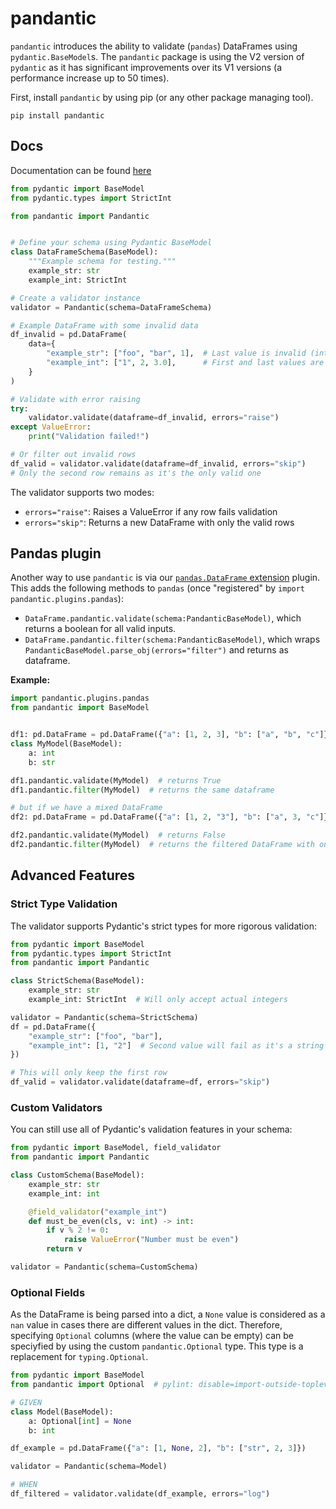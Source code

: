 # pandantic

`pandantic` introduces the ability to validate (`pandas`) DataFrames using `pydantic.BaseModel`s. The `pandantic` package is using the V2 version of `pydantic` as it has significant improvements over its V1 versions (a performance increase up to 50 times).

First, install `pandantic` by using pip (or any other package managing tool).

```pip install pandantic```

## Docs

Documentation can be found [here](https://pandantic-rtd.readthedocs.io/en/latest/)

```python
from pydantic import BaseModel
from pydantic.types import StrictInt

from pandantic import Pandantic


# Define your schema using Pydantic BaseModel
class DataFrameSchema(BaseModel):
    """Example schema for testing."""
    example_str: str
    example_int: StrictInt

# Create a validator instance
validator = Pandantic(schema=DataFrameSchema)

# Example DataFrame with some invalid data
df_invalid = pd.DataFrame(
    data={
        "example_str": ["foo", "bar", 1],  # Last value is invalid (int instead of str)
        "example_int": ["1", 2, 3.0],      # First and last values are invalid (str and float)
    }
)

# Validate with error raising
try:
    validator.validate(dataframe=df_invalid, errors="raise")
except ValueError:
    print("Validation failed!")

# Or filter out invalid rows
df_valid = validator.validate(dataframe=df_invalid, errors="skip")
# Only the second row remains as it's the only valid one
```

The validator supports two modes:

- `errors="raise"`: Raises a ValueError if any row fails validation
- `errors="skip"`: Returns a new DataFrame with only the valid rows

## Pandas plugin

Another way to use `pandantic` is via our [`pandas.DataFrame` extension](https://pandas.pydata.org/docs/development/extending.html) plugin. This adds the following methods to `pandas` (once "registered" by `import pandantic.plugins.pandas`):

- `DataFrame.pandantic.validate(schema:PandanticBaseModel)`, which returns a boolean for all valid inputs.
- `DataFrame.pandantic.filter(schema:PandanticBaseModel)`, which wraps `PandanticBaseModel.parse_obj(errors="filter")` and returns as dataframe.

**Example:**

```python
import pandantic.plugins.pandas
from pandantic import BaseModel


df1: pd.DataFrame = pd.DataFrame({"a": [1, 2, 3], "b": ["a", "b", "c"]})
class MyModel(BaseModel):
    a: int
    b: str

df1.pandantic.validate(MyModel)  # returns True
df1.pandantic.filter(MyModel)  # returns the same dataframe

# but if we have a mixed DataFrame
df2: pd.DataFrame = pd.DataFrame({"a": [1, 2, "3"], "b": ["a", 3, "c"]})

df2.pandantic.validate(MyModel)  # returns False
df2.pandantic.filter(MyModel)  # returns the filtered DataFrame with only the first row
```

## Advanced Features

### Strict Type Validation

The validator supports Pydantic's strict types for more rigorous validation:

```python
from pydantic import BaseModel
from pydantic.types import StrictInt
from pandantic import Pandantic

class StrictSchema(BaseModel):
    example_str: str
    example_int: StrictInt  # Will only accept actual integers

validator = Pandantic(schema=StrictSchema)
df = pd.DataFrame({
    "example_str": ["foo", "bar"],
    "example_int": [1, "2"]  # Second value will fail as it's a string
})

# This will only keep the first row
df_valid = validator.validate(dataframe=df, errors="skip")
```

### Custom Validators

You can still use all of Pydantic's validation features in your schema:

```python
from pydantic import BaseModel, field_validator
from pandantic import Pandantic

class CustomSchema(BaseModel):
    example_str: str
    example_int: int

    @field_validator("example_int")
    def must_be_even(cls, v: int) -> int:
        if v % 2 != 0:
            raise ValueError("Number must be even")
        return v

validator = Pandantic(schema=CustomSchema)
```

### Optional Fields

As the DataFrame is being parsed into a dict, a `None` value is considered as a `nan` value in cases there are different values in the dict. Therefore, specifying `Optional` columns (where the value can be empty) can be speciyfied by using the custom `pandantic.Optional` type. This type is a replacement for `typing.Optional`.

```python
from pydantic import BaseModel
from pandantic import Optional  # pylint: disable=import-outside-toplevel

# GIVEN
class Model(BaseModel):
    a: Optional[int] = None
    b: int

df_example = pd.DataFrame({"a": [1, None, 2], "b": ["str", 2, 3]})

validator = Pandantic(schema=Model)

# WHEN
df_filtered = validator.validate(df_example, errors="log")
```
